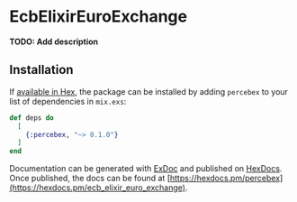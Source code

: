# EcbElixirEuroExchange

**TODO: Add description**

## Installation

If [available in Hex](https://hex.pm/docs/publish), the package can be installed
by adding `percebex` to your list of dependencies in `mix.exs`:

```elixir
def deps do
  [
    {:percebex, "~> 0.1.0"}
  ]
end
```

Documentation can be generated with [ExDoc](https://github.com/elixir-lang/ex_doc)
and published on [HexDocs](https://hexdocs.pm). Once published, the docs can
be found at [https://hexdocs.pm/percebex](https://hexdocs.pm/ecb_elixir_euro_exchange).

